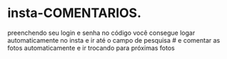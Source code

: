 # insta-COMENTARIOS.
preenchendo seu login e senha no código você consegue logar automaticamente no insta e ir até o campo de pesquisa # e comentar as fotos automaticamente e ir trocando para próximas fotos
